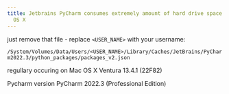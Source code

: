 ```yaml
---
title: Jetbrains PyCharm consumes extremely amount of hard drive space > 1TB on Mac
  OS X
---
```


just remove that file - replace `<USER_NAME>` with your username:


`/System/Volumes/Data/Users/<USER_NAME>/Library/Caches/JetBrains/PyCharm2022.3/python_packages/packages_v2.json`


regullary occuring on Mac OS X  Ventura 13.4.1 (22F82)

Pycharm version PyCharm 2022.3 (Professional Edition)
